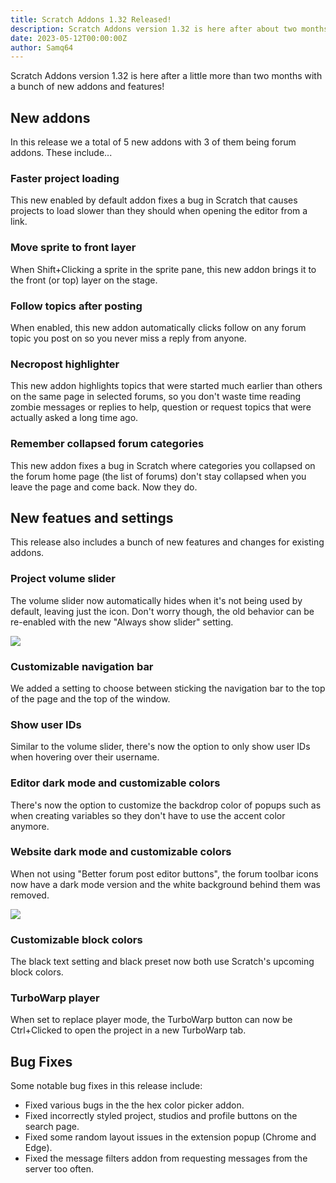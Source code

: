 ```yaml
---
title: Scratch Addons 1.32 Released!
description: Scratch Addons version 1.32 is here after about two months with a bunch of new addons and features!
date: 2023-05-12T00:00:00Z
author: Samq64
---
```


Scratch Addons version 1.32 is here after a little more than two months with a bunch of new addons and features!

## New addons

In this release we a total of 5 new addons with 3 of them being forum addons. These include...

### Faster project loading

This new enabled by default addon fixes a bug in Scratch that causes projects to load slower than they should when opening the editor from a link.

### Move sprite to front layer

When Shift+Clicking a sprite in the sprite pane, this new addon brings it to the front (or top) layer on the stage.

### Follow topics after posting

When enabled, this new addon automatically clicks follow on any forum topic you post on so you never miss a reply from anyone.

### Necropost highlighter

This new addon highlights topics that were started much earlier than others on the same page in selected forums, so you don't waste time reading zombie messages or replies to help, question or request topics that were actually asked a long time ago.

### Remember collapsed forum categories

This new addon fixes a bug in Scratch where categories you collapsed on the forum home page (the list of forums) don't stay collapsed when you leave the page and come back. Now they do.

## New featues and settings

This release also includes a bunch of new features and changes for existing addons.

### Project volume slider

The volume slider now automatically hides when it's not being used by default, leaving just the icon. Don't worry though, the old behavior can be re-enabled with the new "Always show slider" setting.

![](/assets/img/release-highlights/vol-slider-auto-hide.gif)

### Customizable navigation bar

We added a setting to choose between sticking the navigation bar to the top of the page and the top of the window.

### Show user IDs

Similar to the volume slider, there's now the option to only show user IDs when hovering over their username.

### Editor dark mode and customizable colors

There's now the option to customize the backdrop color of popups such as when creating variables so they don't have to use the accent color anymore.

### Website dark mode and customizable colors

When not using "Better forum post editor buttons", the forum toolbar icons now have a dark mode version and the white background behind them was removed.

![](/assets/img/release-highlights/dark-toolbar-icons.png)

### Customizable block colors

The black text setting and black preset now both use Scratch's upcoming block colors.

### TurboWarp player

When set to replace player mode, the TurboWarp button can now be Ctrl+Clicked to open the project in a new TurboWarp tab.

## Bug Fixes

Some notable bug fixes in this release include:

- Fixed various bugs in the the hex color picker addon.
- Fixed incorrectly styled project, studios and profile buttons on the search page.
- Fixed some random layout issues in the extension popup (Chrome and Edge).
- Fixed the message filters addon from requesting messages from the server too often.
